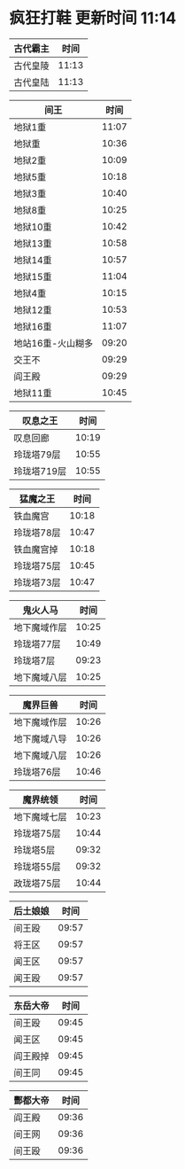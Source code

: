 # 疯狂打鞋 更新时间 11:14

| 古代霸主   | 时间    |
|--------|-------|
| 古代皇陵 | 11:13 |
| 古代皇陆 | 11:13 |

| 间王   | 时间    |
|--------|-------|
| 地狱1重 | 11:07 |
| 地狱重 | 10:36 |
| 地狱2重 | 10:09 |
| 地狱5重 | 10:18 |
| 地狱3重 | 10:40 |
| 地狱8重 | 10:25 |
| 地狱10重 | 10:42 |
| 地狱13重 | 10:58 |
| 地狱14重 | 10:57 |
| 地狱15重 | 11:04 |
| 地狱4重 | 10:15 |
| 地狱12重 | 10:53 |
| 地狱16重 | 11:07 |
| 地站16重-火山糊多 | 09:20 |
| 交王不 | 09:29 |
| 阎王殿 | 09:29 |
| 地狱11重 | 10:45 |

| 叹息之王   | 时间    |
|--------|-------|
| 叹息回廊 | 10:19 |
| 玲珑塔79层 | 10:55 |
| 玲珑塔719层 | 10:55 |

| 猛魔之王   | 时间    |
|--------|-------|
| 铁血魔宫 | 10:18 |
| 玲珑塔78层 | 10:47 |
| 铁血魔宫掉 | 10:18 |
| 玲珑塔75层 | 10:45 |
| 玲珑塔73层 | 10:47 |

| 鬼火人马   | 时间    |
|--------|-------|
| 地下魔域作层 | 10:25 |
| 玲珑塔77层 | 10:49 |
| 玲珑塔7层 | 09:23 |
| 地下魔域八层 | 10:25 |

| 魔界巨兽   | 时间    |
|--------|-------|
| 地下魔域作层 | 10:26 |
| 地下魔域八导 | 10:26 |
| 地下魔域八层 | 10:26 |
| 玲珑塔76层 | 10:46 |

| 魔界统领   | 时间    |
|--------|-------|
| 地下魔域七层 | 10:23 |
| 玲珑塔75层 | 10:44 |
| 玲珑塔5层 | 09:32 |
| 玲珑塔55层 | 09:32 |
| 政珑塔75层 | 10:44 |

| 后土娘娘   | 时间    |
|--------|-------|
| 间王殴 | 09:57 |
| 将王区 | 09:57 |
| 闻王区 | 09:57 |
| 闻王殴 | 09:57 |

| 东岳大帝   | 时间    |
|--------|-------|
| 间王殴 | 09:45 |
| 闻王区 | 09:45 |
| 阎王殿掉 | 09:45 |
| 间王同 | 09:45 |

| 酆都大帝   | 时间    |
|--------|-------|
| 阎王殿 | 09:36 |
| 间王网 | 09:36 |
| 间王殴 | 09:36 |